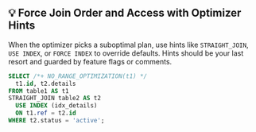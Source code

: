 ## 💡 Force Join Order and Access with Optimizer Hints

When the optimizer picks a suboptimal plan, use hints like `STRAIGHT_JOIN`, `USE INDEX`, or `FORCE INDEX` to override defaults. Hints should be your last resort and guarded by feature flags or comments.

```sql
SELECT /*+ NO_RANGE_OPTIMIZATION(t1) */
  t1.id, t2.details
FROM table1 AS t1
STRAIGHT_JOIN table2 AS t2
  USE INDEX (idx_details)
  ON t1.ref = t2.id
WHERE t2.status = 'active';
```
